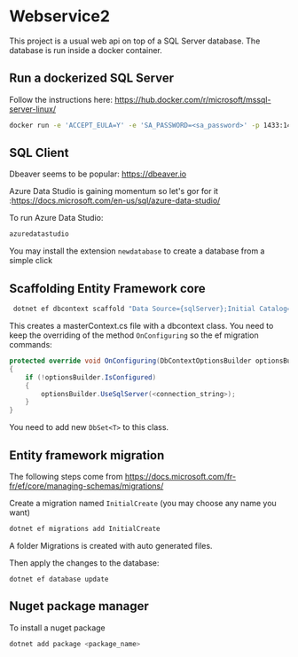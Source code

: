 # Webservice2

This project is a usual web api on top of a SQL Server database.
The database is run inside a docker container. 

## Run a dockerized SQL Server

Follow the instructions here:
https://hub.docker.com/r/microsoft/mssql-server-linux/

``` bash
docker run -e 'ACCEPT_EULA=Y' -e 'SA_PASSWORD=<sa_password>' -p 1433:1433 -d microsoft/mssql-server-linux:2017-CU8
```  

## SQL Client
Dbeaver seems to be popular: https://dbeaver.io

Azure Data Studio is gaining momentum so let's gor for it :https://docs.microsoft.com/en-us/sql/azure-data-studio/

To run Azure Data Studio:
```bash
azuredatastudio
```

You may install the extension `newdatabase` to create a database from a simple click

## Scaffolding Entity Framework core

```bash
 dotnet ef dbcontext scaffold "Data Source={sqlServer};Initial Catalog={sqlDbName};User Id={sqlLogin};Password={sqlPassword}" Microsoft.EntityFrameworkCore.SqlServer
``` 
This creates a masterContext.cs file with a dbcontext class. You need to keep the overriding of the method `OnConfiguring` so the ef migration commands:
```cs
protected override void OnConfiguring(DbContextOptionsBuilder optionsBuilder)
{
    if (!optionsBuilder.IsConfigured)
    {
        optionsBuilder.UseSqlServer(<connection_string>);
    }
}
```

You need to add new `DbSet<T>` to this class.

## Entity framework migration

The following steps come from https://docs.microsoft.com/fr-fr/ef/core/managing-schemas/migrations/


Create a migration named `InitialCreate` (you may choose any name you want)
``` bash
dotnet ef migrations add InitialCreate
```
A folder Migrations is created with auto generated files.

Then apply the changes to the database:

```
dotnet ef database update
```

## Nuget package manager

To install a nuget package
```bash
dotnet add package <package_name>
``` 

